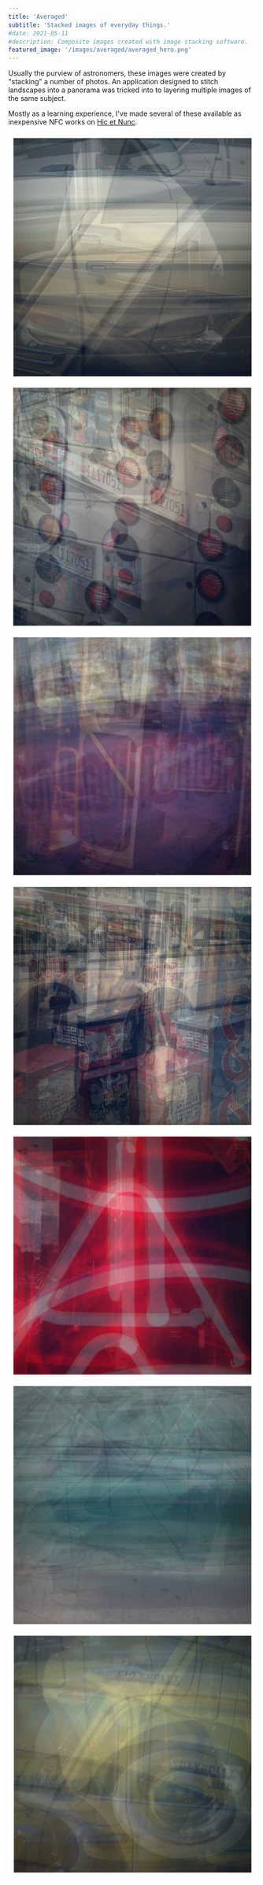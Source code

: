 ```yaml
---
title: 'Averaged'
subtitle: 'Stacked images of everyday things.'
#date: 2021-05-11
#description: Composite images created with image stacking software.
featured_image: '/images/averaged/averaged_hero.png'
---
```


Usually the purview of astronomers, these images were created by "stacking" a number of photos. An application designed to stitch landscapes into a panorama was tricked into to layering multiple images of the same subject.

Mostly as a learning experience, I've made several of these available as inexpensive NFC works on <a href ="https://www.hicetnunc.xyz/DCE/creations">Hic et Nunc</a>.

<img src ="/images/averaged/yellow_car.png"/>

<img src ="/images/averaged/buslights.png"/>

<img src ="/images/averaged/muni1.png"/>

<img src ="/images/averaged/muni2.png"/>

<img src ="/images/averaged/tattoo.png"/>

<img src ="/images/averaged/valiant.png"/>

<img src ="/images/averaged/yellow_car_2.jpg"/>
